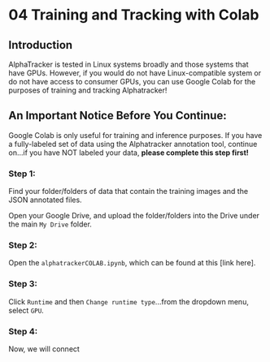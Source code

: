 # 04 Training and Tracking with Colab

## Introduction

AlphaTracker is tested in Linux systems broadly and those systems that have GPUs. However, if you would do not have Linux-compatible system or do not have access to consumer GPUs, you can use Google Colab for the purposes of training and tracking Alphatracker!

## An Important Notice Before You Continue:

Google Colab is only useful for training and inference purposes. If you have a fully-labeled set of data using the Alphatracker annotation tool, continue on...if you have NOT labeled your data, **please complete this step first!**

### Step 1:

Find your folder/folders of data that contain the training images and the JSON annotated files. 

Open your Google Drive, and upload the folder/folders into the Drive under the main `My Drive` folder. 

### Step 2: 

Open the `alphatrackerCOLAB.ipynb`, which can be found at this [link here]. 

### Step 3:

Click `Runtime` and then `Change runtime type`...from the dropdown menu, select `GPU`. 

### Step 4: 

Now, we will connect 
